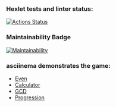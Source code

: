 ### Hexlet tests and linter status:
[![Actions Status](https://github.com/Siber-92/java-project-lvl1/workflows/hexlet-check/badge.svg)](https://github.com/Siber-92/java-project-lvl1/actions)

### Maintainability Badge
[![Maintainability](https://api.codeclimate.com/v1/badges/cb78b49900c4acb46201/maintainability)](https://codeclimate.com/github/Siber-92/java-project-lvl1/maintainability)

### asciinema demonstrates the game:
- [Even](https://asciinema.org/a/RWablTw8OHaBwsfxDLkugP9Ln)
- [Calculator](https://asciinema.org/a/PRD6ARejDvB140tpQ6R6wWKfu)
- [GCD](https://asciinema.org/a/M5uYuPfpEm0reLtChcsTj7Sof)
- [Progression](https://asciinema.org/a/ftdv6v1zvAIe5cpbB92qKjlr8)